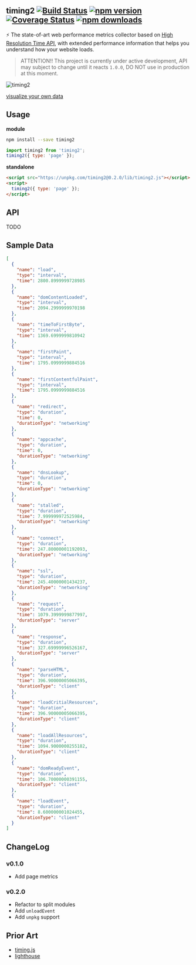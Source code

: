timing2 [![Build Status](https://travis-ci.com/debug-tips/timing2.svg)](https://travis-ci.com/debug-tips/timing2) [![npm version](https://badge.fury.io/js/timing2.svg)](http://badge.fury.io/js/timing2) [![Coverage Status](https://coveralls.io/repos/github/debug-tips/timing2/badge.svg?branch=master)](https://coveralls.io/github/debug-tips/timing2?branch=master) [![npm downloads](https://img.shields.io/npm/dm/timing2.svg)](https://www.npmjs.com/package/timing2)
------------
⚡️ The state-of-art web performance metrics collector based on [High Resolution Time API](https://www.w3.org/TR/hr-time-2/), with extended performance information that helps you understand how your website loads.

> ATTENTION!! This project is currently under active development, API may subject to change until it reacts `1.0.0`, DO NOT use in production at this moment.

![timing2](https://img.alicdn.com/tfs/TB1C5U8oYArBKNjSZFLXXc_dVXa-1634-762.png)

[visualize your own data](http://jsbin.com/deyaval/6/edit?html,output)

## Usage

**module**

```bash
npm install --save timing2
```

```js
import timing2 from 'timing2';
timing2({ type: 'page' });
```

**standalone**

```html
<script src="https://unpkg.com/timing2@0.2.0/lib/timing2.js"></script>
<script>
  timing2({ type: 'page' });
</script>
```

## API

TODO

## Sample Data

```json
[
  {
    "name": "load",
    "type": "interval",
    "time": 2800.8999999728985
  },
  {
    "name": "domContentLoaded",
    "type": "interval",
    "time": 2094.2999999970198
  },
  {
    "name": "timeToFirstByte",
    "type": "interval",
    "time": 1369.6999999810942
  },
  {
    "name": "firstPaint",
    "type": "interval",
    "time": 1795.0999999884516
  },
  {
    "name": "firstContentfulPaint",
    "type": "interval",
    "time": 1795.0999999884516
  },
  {
    "name": "redirect",
    "type": "duration",
    "time": 0,
    "durationType": "networking"
  },
  {
    "name": "appcache",
    "type": "duration",
    "time": 0,
    "durationType": "networking"
  },
  {
    "name": "dnsLookup",
    "type": "duration",
    "time": 0,
    "durationType": "networking"
  },
  {
    "name": "stalled",
    "type": "duration",
    "time": 7.999999972525984,
    "durationType": "networking"
  },
  {
    "name": "connect",
    "type": "duration",
    "time": 247.80000001192093,
    "durationType": "networking"
  },
  {
    "name": "ssl",
    "type": "duration",
    "time": 245.40000001434237,
    "durationType": "networking"
  },
  {
    "name": "request",
    "type": "duration",
    "time": 1079.3999999877997,
    "durationType": "server"
  },
  {
    "name": "response",
    "type": "duration",
    "time": 327.69999996526167,
    "durationType": "server"
  },
  {
    "name": "parseHTML",
    "type": "duration",
    "time": 396.90000005066395,
    "durationType": "client"
  },
  {
    "name": "loadCritialResources",
    "type": "duration",
    "time": 396.90000005066395,
    "durationType": "client"
  },
  {
    "name": "loadAllResources",
    "type": "duration",
    "time": 1094.9000000255182,
    "durationType": "client"
  },
  {
    "name": "domReadyEvent",
    "type": "duration",
    "time": 106.70000000391155,
    "durationType": "client"
  },
  {
    "name": "loadEvent",
    "type": "duration",
    "time": 8.600000001024455,
    "durationType": "client"
  }
]
```

## ChangeLog

### v0.1.0
- Add page metrics

### v0.2.0
- Refactor to split modules
- Add `unloadEvent`
- Add `unpkg` support

## Prior Art

- [timing.js](https://github.com/addyosmani/timing.js)
- [lighthouse](https://github.com/GoogleChrome/lighthouse)

